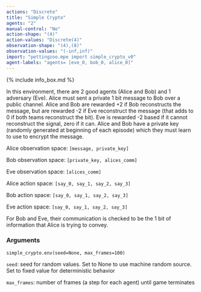 ```yaml
---
actions: "Discrete"
title: "Simple Crypto"
agents: "2"
manual-control: "No"
action-shape: "(4)"
action-values: "Discrete(4)"
observation-shape: "(4),(8)"
observation-values: "(-inf,inf)"
import: "pettingzoo.mpe import simple_crypto_v0"
agent-labels: "agents= [eve_0, bob_0, alice_0]"
---
```


{% include info_box.md %}



In this environment, there are 2 good agents (Alice and Bob) and 1 adversary (Eve). Alice must sent a private 1 bit message to Bob over a public channel. Alice and Bob are rewarded +2 if Bob reconstructs the message, but are rewarded -2 if Eve reconstruct the message (that adds to 0 if both teams reconstruct the bit). Eve is rewarded -2 based if it cannot reconstruct the signal, zero if it can. Alice and Bob have a private key (randomly generated at beginning of each episode) which they must learn to use to encrypt the message.


Alice observation space: `[message, private_key]`

Bob observation space: `[private_key, alices_comm]`

Eve observation space: `[alices_comm]`

Alice action space: `[say_0, say_1, say_2, say_3]`

Bob action space: `[say_0, say_1, say_2, say_3]`

Eve action space: `[say_0, say_1, say_2, say_3]`

For Bob and Eve, their communication is checked to be the 1 bit of information that Alice is trying to convey.

### Arguments

```
simple_crypto.env(seed=None, max_frames=100)
```

`seed`:  seed for random values. Set to None to use machine random source. Set to fixed value for deterministic behavior

`max_frames`:  number of frames (a step for each agent) until game terminates

